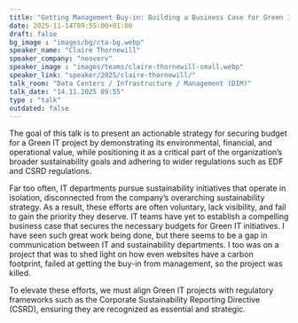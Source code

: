 ```yaml
---
title: "Getting Management Buy-in: Building a Business Case for Green IT 🇬🇧"
date: 2025-11-14T09:55:00+01:00
draft: false
bg_image : "images/bg/cta-bg.webp"
speaker_name: "Claire Thornewill"
speaker_company: "neoverv"
speaker_image : "images/teams/claire-thornewill-small.webp"
speaker_link: "speaker/2025/claire-thornewill/"
talk_room: "Data Centers / Infrastructure / Management (DIM)"
talk_date: "14.11.2025 09:55"
type : "talk"
outdated: false
---
```


The goal of this talk is to present an actionable strategy for securing budget for a Green IT project by demonstrating its environmental, financial, and operational value, while positioning it as a critical part of the organization’s broader sustainability goals and adhering to wider regulations such as EDF and CSRD regulations.

Far too often, IT departments pursue sustainability initiatives that operate in isolation, disconnected from the company’s overarching sustainability strategy. As a result, these efforts are often voluntary, lack visibility, and fail to gain the priority they deserve. IT teams have yet to establish a compelling business case that secures the necessary budgets for Green IT initiatives. I have seen such great work being done, but there seems to be a gap in communication between IT and sustainability departments. I too was on a project that was to shed light on how even websites have a carbon footprint, failed at getting the buy-in from management, so the project was killed.

To elevate these efforts, we must align Green IT projects with regulatory frameworks such as the Corporate Sustainability Reporting Directive (CSRD), ensuring they are recognized as essential and strategic.
